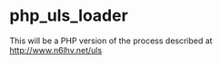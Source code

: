 php_uls_loader
==============
This will be a PHP version of the process described at http://www.n6lhv.net/uls
